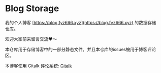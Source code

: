# Blog Storage

我的个人博客 [https://blog.fyz666.xyz](https://blog.fyz666.xyz) 的数据存储仓库。

欢迎大家前来留言交流❤️～

本仓库用于存储博客中的一部分静态文件，并且本仓库的issues被用于博客评论区。

本博客使用 Gitalk 评论系统: [Gitalk](https://github.com/gitalk/gitalk)
